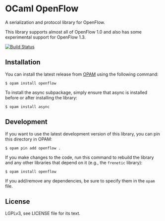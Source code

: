 OCaml OpenFlow
==============

A serialization and protocol library for OpenFlow.

This library supports almost all of OpenFlow 1.0 and also has some experimental
support for OpenFlow 1.3.

[![Build Status](https://travis-ci.org/frenetic-lang/ocaml-openflow.png)](https://travis-ci.org/frenetic-lang/ocaml-openflow)


Installation
------------

You can install the latest release from [OPAM](http://opam.ocamlpro.com/) using
the following command:

    $ opam install openflow

To install the async subpackage, simply ensure that async is installed before
or after installing the library:

    $ opam install async

Development
-----------


If you want to use the latest development version of this library, you can pin
this directory in OPAM:

    $ opam pin add openflow .

If you make changes to the code, run this command to rebuild the library
and any other libraries that depend on it (e.g., the `frenetic` library):

    $ opam install openflow

If you add/remove any dependencies, be sure to specify them in the `opam` file.

License
-------

LGPLv3, see LICENSE file for its text.

